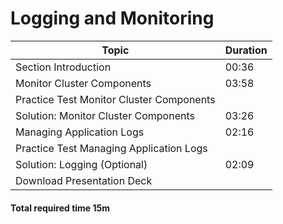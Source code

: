 # Logging and Monitoring

| **Topic**                                  | **Duration** |
|--------------------------------------------|--------------|
| Section Introduction                       | 00:36        |
| Monitor Cluster Components                 | 03:58        |
| Practice Test Monitor Cluster Components   |              |
| Solution: Monitor Cluster Components       | 03:26        |
| Managing Application Logs                  | 02:16        |
| Practice Test Managing Application Logs    |              |
| Solution: Logging (Optional)               | 02:09        |
| Download Presentation Deck                 |              |
#### Total required time 15m